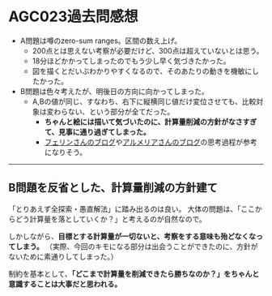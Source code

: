 # AGC023過去問感想

- A問題は噂のzero-sum ranges。区間の数え上げ。
  - 200点とは思えない考察が必要だけど、300点は超えていないとは思う。
  - 18分ほどかかってしまったのでもう少し早く気づきたかった。
  - 図を描くとだいぶわかりやすくなるので、そのあたりの動きを機敏にしたかった。
- B問題は色々考えたが、明後日の方向に向かってしまった。
  - A,Bの値が同じ、すなわち、右下に縦横同じ値だけ変位させても、比較対象は変わらない、という部分が全てだった。
    - **ちゃんと絵には描いて気づいたのに、計算量削減の方針がなさすぎて、見事に通り過ぎてしまった。**
    - [フェリンさんのブログ](https://ferin-tech.hatenablog.com/entry/2018/04/29/003934)や[アルメリアさんのブログ](https://betrue12.hateblo.jp/entry/2018/04/29/144839)の思考過程が参考になりそう。

---

## B問題を反省とした、計算量削減の方針建て

「とりあえず全探索・愚直解法」に踏み出るのは良い。
大体の問題は、「ここからどう計算量を落としていくか？」と考えるのが自然なので。

しかしながら、**目標とする計算量が一切ないと、考察をする意味も殆どなくなってしまう。**
（実際、今回のキモになる部分は出会うことができたのに、方針がないために素通りしてしまった。）

制約を基本として、**「どこまで計算量を削減できたら勝ちなのか？」をちゃんと意識することは大事だと思われる。**

